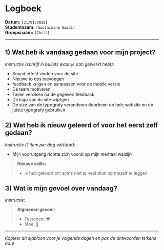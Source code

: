 # Logboek

**Datum:** `[21/01/2025]`  
**Studentnaam:** `[Soulaimane Saadi]`  
**Groepsnaam:** `[Chill]`

---

## 1) Wat heb ik vandaag gedaan voor mijn project?

_Instructie (schrijf in bullets waar je aan gewerkt hebt):_

- Sound effect vinden voor de site
- Nieuwe to dos toevoegen
- feedback krijgen en aanpassen voor de mobile versie
- De team motiveren
- Taken verdelen na de gegeven feedback
- De logo van de site wijzigen
- De size van de typografy veranderen doorheen de hele website en de juiste typografy gebruiken 

## 2) Wat heb ik nieuw geleerd of voor het eerst zelf gedaan?

_Instructie (1 item per dag volstaat):_

- Mijn vooruitgang richtte zich vooral op mijn mentaal welzijn

> **Nieuwe skills:**
>
> - Ik heb geleerd om soms niet te veel druk op mezelf te leggen

## 3) Wat is mijn gevoel over vandaag?

_Instructie:_

> **Algmeeen gevoel:**
>
> - Tevreden: 😎
> - Moe: 🥱

---

_Kopieer dit sjabloon voor je volgende dagen en pas de antwoorden telkens aan!_
